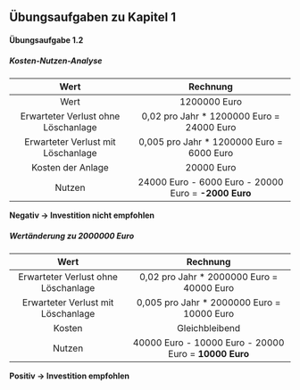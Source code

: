 ## Übungsaufgaben zu Kapitel 1
#### Übungsaufgabe 1.2
##### Kosten-Nutzen-Analyse
Wert | Rechnung
:---: | :---:
Wert | 1200000 Euro
Erwarteter Verlust ohne Löschanlage | 0,02 pro Jahr * 1200000 Euro = 24000 Euro
Erwarteter Verlust mit Löschanlage | 0,005 pro Jahr * 1200000 Euro = 6000 Euro
Kosten der Anlage | 20000 Euro
Nutzen | 24000 Euro - 6000 Euro - 20000 Euro = **-2000 Euro**
  
**Negativ -> Investition nicht empfohlen**

##### Wertänderung zu 2000000 Euro 
Wert | Rechnung
:---: | :---:
Erwarteter Verlust ohne Löschanlage | 0,02 pro Jahr * 2000000 Euro = 40000 Euro
Erwarteter Verlust mit Löschanlage | 0,005 pro Jahr * 2000000 Euro = 10000 Euro
Kosten | Gleichbleibend
Nutzen | 40000 Euro - 10000 Euro - 20000 Euro = **10000 Euro**

**Positiv -> Investition empfohlen**